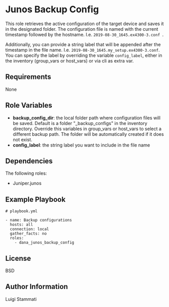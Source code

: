 Junos Backup Config
=========

This role retrieves the active configuration of the target device and saves it in the 
designated folder. The configuration file is named with the current timestamp followed 
by the hostname. I.e. ``2019-08-30_1645.ex4300-3.conf ``. 

Additionally, you can provide a string label that will be appended after the 
timestamp in the file name. I.e. ``2019-08-30_1645.my_setup.ex4300-3.conf``.
You can specify the label by overriding the variable ``config_label``, either 
in the inventory (group_vars or host_vars) or via cli as extra var. 


Requirements
------------

None

Role Variables
--------------

* __backup_config_dir__: the local folder path where configuration files will be saved.
Default is a folder "_backup_configs" in the inventory directory. Override this variables
in group_vars or host_vars to select a different backup path. The folder will be automatically
created if it does not exist.
* __config_label__: the string label you want to include in the file name


Dependencies
------------

The following roles:

* Juniper.junos

Example Playbook
----------------



```buildoutcfg
# playbook.yml

- name: Backup configurations
  hosts: all
  connection: local
  gather_facts: no
  roles:
    - dana_junos_backup_config
```

License
-------

BSD

Author Information
------------------

Luigi Stammati